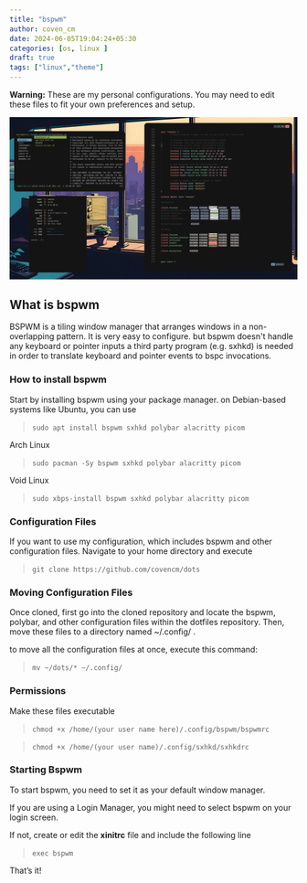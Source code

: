 ```yaml
---
title: "bspwm"
author: coven_cm
date: 2024-06-05T19:04:24+05:30
categories: [os, linux ]
draft: true 
tags: ["linux","theme"]
---
```

**Warning:** These are my personal configurations. You may need to edit  these files to fit your own preferences and setup.


![](https://raw.githubusercontent.com/esriee/dots/refs/heads/main/i3.png)

## What is bspwm

 BSPWM is a tiling window manager that arranges windows in a non-overlapping pattern. It is very easy to configure. but bspwm doesn't handle any keyboard or pointer inputs a third party program (e.g. sxhkd) is needed in order to translate keyboard and pointer events to bspc invocations.

### How to install bspwm 

Start by installing bspwm using your package manager. on Debian-based systems like Ubuntu, you can use

> `sudo apt install bspwm sxhkd polybar alacritty picom`

Arch Linux
>`sudo pacman -Sy bspwm sxhkd polybar alacritty picom `

Void Linux
>`sudo xbps-install bspwm sxhkd polybar alacritty picom`

### Configuration Files

If you want to use my configuration, which includes bspwm and other configuration files. Navigate to your home directory and execute

> `git clone https://github.com/covencm/dots`


###  Moving Configuration Files
Once cloned, first go into the cloned repository and locate the bspwm, polybar, and other configuration files within the dotfiles repository. Then, move these files to a directory named  ~/.config/ .  

to move all the configuration files at once, execute this command:

> `mv ~/dots/* ~/.config/`

### Permissions 

Make these files executable

>`chmod +x /home/(your user name here)/.config/bspwm/bspwmrc`

>`chmod +x /home/(your user name)/.config/sxhkd/sxhkdrc`


### Starting Bspwm 
To start bspwm, you need to set it as your default window manager.

If you are using a Login Manager, you might need to select bspwm on your login screen.

If not,  create or edit the **xinitrc** file and include the following line

> `exec bspwm`



That’s it!
